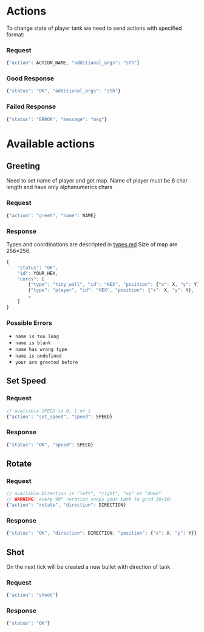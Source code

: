 # Actions
To change state of player tank we need to send actions with specified format:

### Request

```js
{"action": ACTION_NAME, "additional_args": "sth"}
```

### Good Response
```js
{"status": "OK", "additional_args": "sth"}
```

### Failed Response
```js
{"status": "ERROR", "message": "msg"}
```

# Available actions

## Greeting
Need to set name of player and get map. Name of player must be 6 char length and have only alphanumerics chars

### Request
```js
{"action": "greet", "name": NAME}
```

### Response
Types and coordinations are descripted in [types.md](types.md)
Size of map are 256×256.

```js
{
    "status": "OK",
    "id": YOUR_HEX,
    "cords": [
        {"type": "tiny_wall", "id": "HEX", "position": {"x": X, "y": Y},
        {"type": "player", "id": "HEX", "position": {"x": X, "y": Y},
        …
    ]
}
```


### Possible Errors
* `name is too long` 
* `name is blank`
* `name has wrong type`
* `name is undefined`
* `your are greeted before`

## Set Speed

### Request
```js
// available SPEED is 0, 1 or 2
{"action": "set_speed", "speed": SPEED}
```

### Response
```js
{"status": "OK", "speed": SPEED}
```

## Rotate

### Request
```js
// available Direction is "left", "right", "up" or "down"
// WARNING! every 90° roration snaps your tank to grid 16×16!
{"action": "rotate", "direction": DIRECTION}
```

### Response
```js
{"status": "OK", "direction": DIRECTION, "position": {"x": X, "y": Y}}
```

## Shot
On the next tick will be created a new bullet with direction of tank

### Request
```js
{"action": "shoot"}
```

### Response
```js
{"status": "OK"}
```
